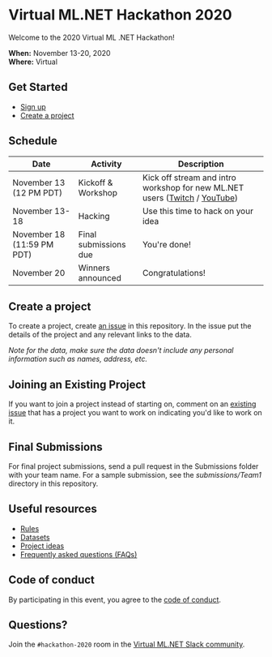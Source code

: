 # Virtual ML.NET Hackathon 2020

Welcome to the 2020 Virtual ML .NET Hackathon!

**When:** November 13-20, 2020  
**Where:** Virtual

## Get Started

- [Sign up](https://aka.ms/mlnet-hack-signup)
- [Create a project](https://github.com/virtualmlnet/hackathon-2020/issues/new?assignees=&labels=&template=idea.md&title=ML.NET+Hackathon+Idea)

## Schedule

| Date | Activity | Description |
| --- | --- | --- |
| November 13 (12 PM PDT) | Kickoff & Workshop | Kick off stream and intro workshop for new ML.NET users ([Twitch](https://www.twitch.tv/virtualmlnet) / [YouTube](https://www.youtube.com/watch?v=CoRcBV_y5E0))
| November 13-18 | Hacking | Use this time to hack on your idea
| November 18 (11:59 PM PDT) | Final submissions due | You're done!
| November 20  | Winners announced | Congratulations!

## <a id="create-project"></a> Create a project

To create a project, create [an issue](https://github.com/virtualmlnet/hackathon-2020/issues/new?assignees=&labels=&template=idea.md&title=ML.NET+Hackathon+Idea) in this repository. In the issue put the details of the project and any relevant links to the data.

*Note for the data, make sure the data doesn't include any personal information such as names, address, etc.*

## Joining an Existing Project

If you want to join a project instead of starting on, comment on an [existing issue](https://github.com/virtualmlnet/hackathon-2020/issues/) that has a project you want to work on indicating you'd like to work on it.

## Final Submissions

For final project submissions, send a pull request in the Submissions folder with your team name. For a sample submission, see the *submissions/Team1* directory in this repository.

## Useful resources

- [Rules](rules.md)
- [Datasets](datasets.md)
- [Project ideas](project-ideas.md)
- [Frequently asked questions (FAQs)](FAQ.md)

## Code of conduct

By participating in this event, you agree to the [code of conduct](code-of-conduct.md).

## Questions?

Join the `#hackathon-2020` room in the [Virtual ML.NET Slack community](https://join.slack.com/t/virtual-mlnet/shared_invite/zt-galp4khg-gUJiri5yvEfTD2vkLa9v0w).
